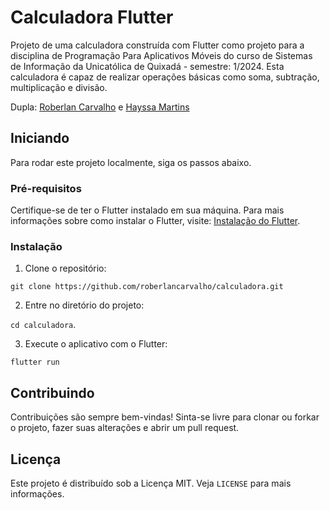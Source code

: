# Calculadora Flutter

Projeto de uma calculadora construída com Flutter como projeto para a disciplina de Programação Para Aplicativos Móveis do curso de Sistemas de Informação da Unicatólica de Quixadá - semestre: 1/2024. Esta calculadora é capaz de realizar operações básicas como soma, subtração, multiplicação e divisão.

Dupla: [Roberlan Carvalho](https://github.com/roberlancarvalho/) e [Hayssa Martins](https://github.com/hayssamartinsdev)

## Iniciando

Para rodar este projeto localmente, siga os passos abaixo.

### Pré-requisitos

Certifique-se de ter o Flutter instalado em sua máquina. Para mais informações sobre como instalar o Flutter, visite: [Instalação do Flutter](https://flutter.dev/docs/get-started/install).

### Instalação

1. Clone o repositório:

`git clone https://github.com/roberlancarvalho/calculadora.git`

2. Entre no diretório do projeto:

`cd calculadora`.

3. Execute o aplicativo com o Flutter:

`flutter run`


## Contribuindo

Contribuições são sempre bem-vindas! Sinta-se livre para clonar ou forkar o projeto, fazer suas alterações e abrir um pull request.

## Licença

Este projeto é distribuído sob a Licença MIT. Veja `LICENSE` para mais informações.

